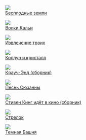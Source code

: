 ![](/books/sf_fantasy/Стивен%20Кинг/Бесплодные%20земли.jpg)  
[Бесплодные земли](/books/sf_fantasy/Стивен%20Кинг/Бесплодные%20земли)

![](/books/sf_fantasy/Стивен%20Кинг/Волки%20Кальи.jpg)  
[Волки Кальи](/books/sf_fantasy/Стивен%20Кинг/Волки%20Кальи)

![](/books/sf_fantasy/Стивен%20Кинг/Извлечение%20троих.jpg)  
[Извлечение троих](/books/sf_fantasy/Стивен%20Кинг/Извлечение%20троих)

![](/books/sf_fantasy/Стивен%20Кинг/Колдун%20и%20кристалл.jpg)  
[Колдун и кристалл](/books/sf_fantasy/Стивен%20Кинг/Колдун%20и%20кристалл)

![](/books/sf_fantasy/Стивен%20Кинг/Крауч-Энд%20(сборник).jpg)  
[Крауч-Энд (сборник)](/books/sf_fantasy/Стивен%20Кинг/Крауч-Энд%20(сборник))

![](/books/sf_fantasy/Стивен%20Кинг/Песнь%20Сюзанны.jpg)  
[Песнь Сюзанны](/books/sf_fantasy/Стивен%20Кинг/Песнь%20Сюзанны)

![](/books/sf_fantasy/Стивен%20Кинг/Стивен%20Кинг%20идёт%20в%20кино%20(сборник).jpg)  
[Стивен Кинг идёт в кино (сборник)](/books/sf_fantasy/Стивен%20Кинг/Стивен%20Кинг%20идёт%20в%20кино%20(сборник))

![](/books/sf_fantasy/Стивен%20Кинг/Стрелок.jpg)  
[Стрелок](/books/sf_fantasy/Стивен%20Кинг/Стрелок)

![](/books/sf_fantasy/Стивен%20Кинг/Темная%20Башня.jpg)  
[Темная Башня](/books/sf_fantasy/Стивен%20Кинг/Темная%20Башня)
